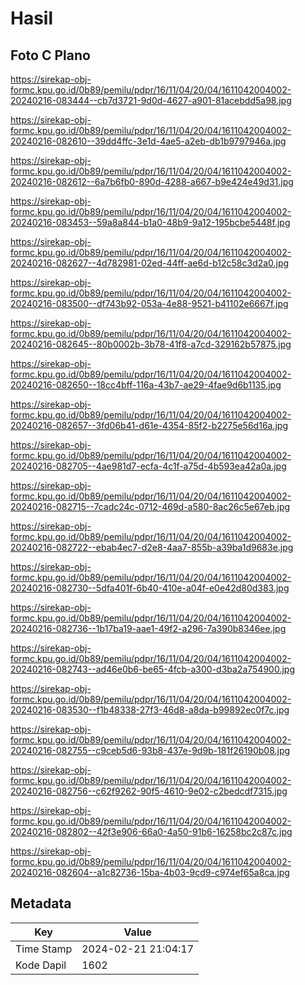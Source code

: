 # Hasil

## Foto C Plano

https://sirekap-obj-formc.kpu.go.id/0b89/pemilu/pdpr/16/11/04/20/04/1611042004002-20240216-083444--cb7d3721-9d0d-4627-a901-81acebdd5a98.jpg

https://sirekap-obj-formc.kpu.go.id/0b89/pemilu/pdpr/16/11/04/20/04/1611042004002-20240216-082610--39dd4ffc-3e1d-4ae5-a2eb-db1b9797946a.jpg

https://sirekap-obj-formc.kpu.go.id/0b89/pemilu/pdpr/16/11/04/20/04/1611042004002-20240216-082612--6a7b6fb0-890d-4288-a667-b9e424e49d31.jpg

https://sirekap-obj-formc.kpu.go.id/0b89/pemilu/pdpr/16/11/04/20/04/1611042004002-20240216-083453--59a8a844-b1a0-48b9-9a12-195bcbe5448f.jpg

https://sirekap-obj-formc.kpu.go.id/0b89/pemilu/pdpr/16/11/04/20/04/1611042004002-20240216-082627--4d782981-02ed-44ff-ae6d-b12c58c3d2a0.jpg

https://sirekap-obj-formc.kpu.go.id/0b89/pemilu/pdpr/16/11/04/20/04/1611042004002-20240216-083500--df743b92-053a-4e88-9521-b41102e6667f.jpg

https://sirekap-obj-formc.kpu.go.id/0b89/pemilu/pdpr/16/11/04/20/04/1611042004002-20240216-082645--80b0002b-3b78-41f8-a7cd-329162b57875.jpg

https://sirekap-obj-formc.kpu.go.id/0b89/pemilu/pdpr/16/11/04/20/04/1611042004002-20240216-082650--18cc4bff-116a-43b7-ae29-4fae9d6b1135.jpg

https://sirekap-obj-formc.kpu.go.id/0b89/pemilu/pdpr/16/11/04/20/04/1611042004002-20240216-082657--3fd06b41-d61e-4354-85f2-b2275e56d16a.jpg

https://sirekap-obj-formc.kpu.go.id/0b89/pemilu/pdpr/16/11/04/20/04/1611042004002-20240216-082705--4ae981d7-ecfa-4c1f-a75d-4b593ea42a0a.jpg

https://sirekap-obj-formc.kpu.go.id/0b89/pemilu/pdpr/16/11/04/20/04/1611042004002-20240216-082715--7cadc24c-0712-469d-a580-8ac26c5e67eb.jpg

https://sirekap-obj-formc.kpu.go.id/0b89/pemilu/pdpr/16/11/04/20/04/1611042004002-20240216-082722--ebab4ec7-d2e8-4aa7-855b-a39ba1d9683e.jpg

https://sirekap-obj-formc.kpu.go.id/0b89/pemilu/pdpr/16/11/04/20/04/1611042004002-20240216-082730--5dfa401f-6b40-410e-a04f-e0e42d80d383.jpg

https://sirekap-obj-formc.kpu.go.id/0b89/pemilu/pdpr/16/11/04/20/04/1611042004002-20240216-082736--1b17ba19-aae1-49f2-a296-7a390b8346ee.jpg

https://sirekap-obj-formc.kpu.go.id/0b89/pemilu/pdpr/16/11/04/20/04/1611042004002-20240216-082743--ad46e0b6-be65-4fcb-a300-d3ba2a754900.jpg

https://sirekap-obj-formc.kpu.go.id/0b89/pemilu/pdpr/16/11/04/20/04/1611042004002-20240216-083530--f1b48338-27f3-46d8-a8da-b99892ec0f7c.jpg

https://sirekap-obj-formc.kpu.go.id/0b89/pemilu/pdpr/16/11/04/20/04/1611042004002-20240216-082755--c9ceb5d6-93b8-437e-9d9b-181f26190b08.jpg

https://sirekap-obj-formc.kpu.go.id/0b89/pemilu/pdpr/16/11/04/20/04/1611042004002-20240216-082756--c62f9262-90f5-4610-9e02-c2bedcdf7315.jpg

https://sirekap-obj-formc.kpu.go.id/0b89/pemilu/pdpr/16/11/04/20/04/1611042004002-20240216-082802--42f3e906-66a0-4a50-91b6-16258bc2c87c.jpg

https://sirekap-obj-formc.kpu.go.id/0b89/pemilu/pdpr/16/11/04/20/04/1611042004002-20240216-082604--a1c82736-15ba-4b03-9cd9-c974ef65a8ca.jpg


## Metadata

| Key        | Value               |
| ---------- | ------------------- |
| Time Stamp | 2024-02-21 21:04:17 |
| Kode Dapil | 1602                |



